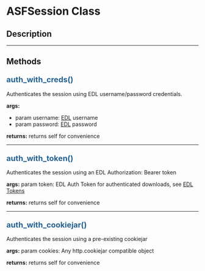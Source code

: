 # ASFSession Class

## Description

***

## Methods

### <span style="color: #236192; font-size: 20px;">auth_with_creds()</span>

Authenticates the session using EDL username/password credentials.

**args:**

- param username: [EDL](https://urs.earthdata.nasa.gov/) username
- param password: [EDL](https://urs.earthdata.nasa.gov/) password

**returns:** returns self for convenience

***

### <span style="color: #236192; font-size: 20px;">auth_with_token()</span>

Authenticates the session using an EDL Authorization: Bearer token

**args:**
param token: EDL Auth Token for authenticated downloads, see [EDL Tokens](https://urs.earthdata.nasa.gov/user_tokens)

**returns:** returns self for convenience

***

### <span style="color: #236192; font-size: 20px;">auth_with_cookiejar()</span>

Authenticates the session using a pre-existing cookiejar

**args:**
param cookies: Any http.cookiejar compatible object

**returns:** returns self for convenience
